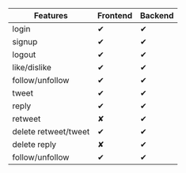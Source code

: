 | Features             | Frontend | Backend  |
| -------------------- | -------- | -------- |
| login                | &#x2714; | &#x2714; |
| signup               | &#x2714; | &#x2714; |
| logout               | &#x2714; | &#x2714; |
| like/dislike         | &#x2714; | &#x2714; |
| follow/unfollow      | &#x2714; | &#x2714; |
| tweet                | &#x2714; | &#x2714; |
| reply                | &#x2714; | &#x2714; |
| retweet              | &#x2718; | &#x2714; |
| delete retweet/tweet | &#x2714; | &#x2714; |
| delete reply         | &#x2718; | &#x2714; |
| follow/unfollow      | &#x2714; | &#x2714; |
